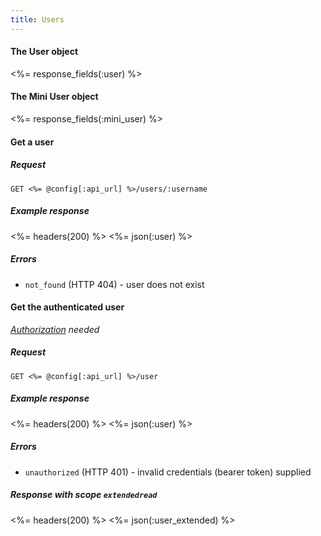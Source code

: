 ```yaml
---
title: Users
---
```


#### The User object
<%= response_fields(:user) %>

#### The Mini User object
<%= response_fields(:mini_user) %>

#### Get a user

##### Request
```
GET <%= @config[:api_url] %>/users/:username
```


##### Example response
<%= headers(200) %>
<%= json(:user) %>


##### Errors

* `not_found` (HTTP 404) - user does not exist

#### Get the authenticated user

*[Authorization](/api/#authorization) needed*

##### Request
```
GET <%= @config[:api_url] %>/user
```

##### Example response
<%= headers(200) %>
<%= json(:user) %>

##### Errors

* `unauthorized` (HTTP 401) - invalid credentials (bearer token) supplied

##### Response with scope `extendedread`
<%= headers(200) %>
<%= json(:user_extended) %>
